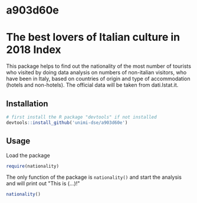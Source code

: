 # a903d60e 
# The best lovers of Italian culture in 2018 Index

This package helps to find out the nationality of the most number of tourists who visited by doing data analysis on numbers of non-italian visitors, who have been in Italy, based on countries of origin and type of accommodation (hotels and non-hotels). The official data will be taken from dati.Istat.it.

## Installation

```R
# first install the R package "devtools" if not installed
devtools::install_github('unimi-dse/a903d60e')
```


## Usage

Load the package

```R
require(nationality)
```

The only function of the package is `nationality()` and start the analysis and will print out "This is (...)!"

```R
nationality()
```
